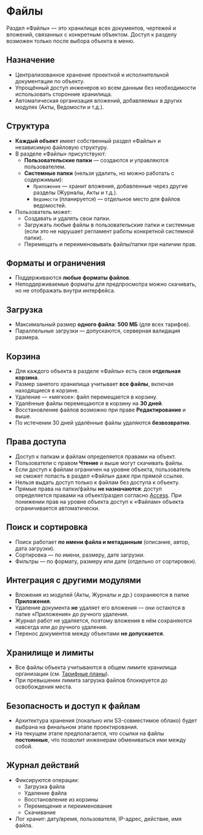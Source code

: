 # Файлы

Раздел «Файлы» — это хранилище всех документов, чертежей и вложений, связанных с конкретным объектом. Доступ к разделу возможен только после выбора объекта в меню.  

## Назначение
- Централизованное хранение проектной и исполнительной документации по объекту.
- Упрощённый доступ инженеров ко всем данным без необходимости использовать сторонние хранилища.
- Автоматическая организация вложений, добавляемых в других модулях (Акты, Ведомости и т.д.).

## Структура
- **Каждый объект** имеет собственный раздел «Файлы» и независимую файловую структуру.
- В разделе «Файлы» присутствуют:
  - **Пользовательские папки** — создаются и управляются пользователем.
  - **Системные папки** (нельзя удалить, но можно работать с содержимым):
    - `Приложения` — хранит вложения, добавленные через другие разделы (Журналы, Акты и т.д.).
    - `Ведомости` (планируется) — отдельное место для файлов ведомостей.
- Пользователь может:
  - Создавать и удалять свои папки.
  - Загружать любые файлы в пользовательские папки и системные (если это не нарушает регламент работы конкретной системной папки).
  - Перемещать и переименовывать файлы/папки при наличии прав.

## Форматы и ограничения
- Поддерживаются **любые форматы файлов**.
- Неподдерживаемые форматы для предпросмотра можно скачивать, но не отображать внутри интерфейса.

## Загрузка
- Максимальный размер **одного файла**: **500 МБ** (для всех тарифов).
- Параллельные загрузки — допускаются, серверная валидация размера.
  
## Корзина
- Для каждого объекта в разделе «Файлы» есть своя **отдельная корзина**.
- Размер занятого хранилища учитывает **все файлы**, включая находящиеся в корзине.
- Удаление — «мягкое»: файл перемещается в корзину.
- Удалённые файлы перемещаются в корзину на **30 дней**.
- Восстановление файлов возможно при праве **Редактирование** и выше.
- По истечении 30 дней удалённые файлы удаляются **безвозвратно**.

## Права доступа
- Доступ к папкам и файлам определяется правами на объект.
- Пользователи с правом **Чтение** и выше могут скачивать файлы.
- Если доступ к файлам ограничен на уровне объекта, пользователь не сможет попасть в раздел «Файлы» даже при прямой ссылке.
- Нельзя выдать доступ только к файлам без доступа к объекту.
- Прямые права на папки/файлы **не назначаются**: доступ определяется правами на объект/раздел согласно [Access](access.md). При понижении прав на уровне объекта доступ к «Файлам» объекта ограничивается автоматически.

## Поиск и сортировка
- Поиск работает **по имени файла и метаданным** (описание, автор, дата загрузки).
- Сортировка — по имени, размеру, дате загрузки.
- Фильтры — по формату, размеру или дате (отдельно от сортировки).

## Интеграция с другими модулями
- Вложения из модулей (Акты, Журналы и др.) сохраняются в папке **Приложения**.
- Удаление документа **не** удаляет его вложения — они остаются в папке «Приложения» до ручного удаления.
- Журнал работ не удаляется, поэтому вложения в нём сохраняются навсегда или до ручного удаления.
- Перенос документов между объектами **не допускается**.

## Хранилище и лимиты
- Все файлы объекта учитываются в общем лимите хранилища организации (см. [Тарифные планы](plans.md)).
- При превышении лимита загрузка файлов блокируется до освобождения места.

## Безопасность и доступ к файлам
- Архитектура хранения (локально или S3-совместимое облако) будет выбрана на финальном этапе проектирования.
- На текущем этапе предполагается, что ссылки на файлы **постоянные**, что позволит инженерам обмениваться ими между собой.

## Журнал действий
- Фиксируются операции:
  - Загрузка файла
  - Удаление файла
  - Восстановление из корзины
  - Перемещение и переименование
  - Скачивание
- Лог хранит: дату/время, пользователя, IP-адрес, действие, имя файла.
